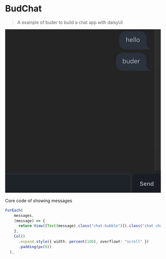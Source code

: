 # BudChat

> A example of buder to build a chat app with daisyUI

![screenshot](screenshot.jpg)

Core code of showing messages
```typescript
ForEach(
    messages,
    (message) => {
      return View([Text(message).class("chat-bubble")]).class("chat chat-end");
    },
    Col()
      .expand.style({ width: percent(100), overflowY: "scroll" })
      .padding(px(8))
  ),
```